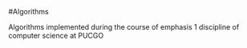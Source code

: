 #Algorithms

Algorithms implemented during the course of emphasis 1 discipline of computer science at PUCGO
